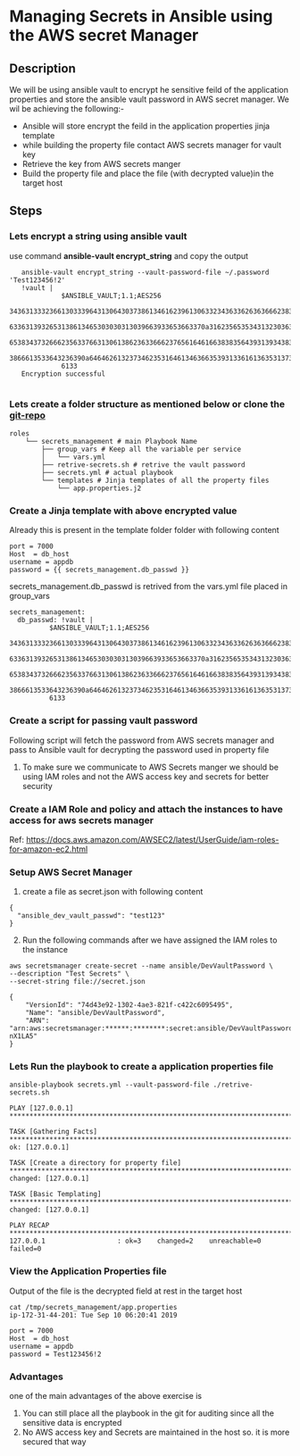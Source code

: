 # Managing Secrets in Ansible using the AWS secret Manager

## Description
We will be using ansible vault to encrypt he sensitive feild of the application properties
and store the ansible vault password in AWS secret manager. 
  We wil be achieving the following:-
  
  * Ansible will store encrypt the feild in the application properties jinja template
  * while building the property file contact AWS secrets manager for vault key
  * Retrieve the key from AWS secrets manger
  * Build the property file and place the file (with decrypted value)in the target host
  
 ## Steps
 
 ### Lets encrypt a string using ansible vault
 use command  **ansible-vault encrypt_string** and copy the output
```
   ansible-vault encrypt_string --vault-password-file ~/.password 'Test123456!2'
   !vault |
             $ANSIBLE_VAULT;1.1;AES256
             34363133323661303339643130643037386134616239613063323436336263636662383533633337
             6336313932653138613465303030313039663933653663370a316235653534313230363139626332
             65383437326662356337663130613862363366623765616461663838356439313934383261366662
             3866613533643236390a646462613237346235316461346366353931336161363531373532633832
             6133
   Encryption successful
   
```

### Lets create a folder structure as mentioned below or clone the [git-repo](https://github.com/dbiswas1/ansible.git )

```
roles
    └── secrets_management # main Playbook Name
        ├── group_vars # Keep all the variable per service
        │   └── vars.yml
        ├── retrive-secrets.sh # retrive the vault password
        ├── secrets.yml # actual playbook
        └── templates # Jinja templates of all the property files
            └── app.properties.j2
```

### Create a Jinja template with above encrypted value

Already this is present in the template folder folder with following content

```
port = 7000
Host  = db_host
username = appdb
password = {{ secrets_management.db_passwd }}
```

secrets_management.db_passwd is retrived from the vars.yml file placed in group_vars

```
secrets_management:
  db_passwd: !vault |
          $ANSIBLE_VAULT;1.1;AES256
          34363133323661303339643130643037386134616239613063323436336263636662383533633337
          6336313932653138613465303030313039663933653663370a316235653534313230363139626332
          65383437326662356337663130613862363366623765616461663838356439313934383261366662
          3866613533643236390a646462613237346235316461346366353931336161363531373532633832
          6133
```

### Create a script for passing vault password
Following script will fetch the password from AWS secrets manager and pass to Ansible vault for
decrypting the password used in property file

1) To make sure we communicate to AWS Secrets manger we should be using IAM roles 
and not the AWS access key and secrets for better security

### Create a IAM Role and policy and attach the instances to have access for aws secrets manager

Ref: https://docs.aws.amazon.com/AWSEC2/latest/UserGuide/iam-roles-for-amazon-ec2.html

### Setup AWS Secret Manager
1) create a file as secret.json with following content

```
{
  "ansible_dev_vault_passwd": "test123"
}
```

2) Run the following commands after we have assigned the IAM roles to the instance 

```
aws secretsmanager create-secret --name ansible/DevVaultPassword \
--description "Test Secrets" \
--secret-string file://secret.json

{
    "VersionId": "74d43e92-1302-4ae3-821f-c422c6095495",
    "Name": "ansible/DevVaultPassword",
    "ARN": "arn:aws:secretsmanager:******:********:secret:ansible/DevVaultPassword-nX1LA5"
}
```

### Lets Run the playbook to create a application properties file

```
ansible-playbook secrets.yml --vault-password-file ./retrive-secrets.sh

PLAY [127.0.0.1] ***************************************************************************************************************************************************************************************************************************

TASK [Gathering Facts] *********************************************************************************************************************************************************************************************************************
ok: [127.0.0.1]

TASK [Create a directory for property file] ************************************************************************************************************************************************************************************************
changed: [127.0.0.1]

TASK [Basic Templating] ********************************************************************************************************************************************************************************************************************
changed: [127.0.0.1]

PLAY RECAP *********************************************************************************************************************************************************************************************************************************
127.0.0.1                  : ok=3    changed=2    unreachable=0    failed=0

```

### View the Application Properties file

Output of the file is the decrypted field at rest in the target host

```
cat /tmp/secrets_management/app.properties                                                                                                                                            ip-172-31-44-201: Tue Sep 10 06:20:41 2019

port = 7000
Host  = db_host
username = appdb
password = Test123456!2
```

### Advantages
one of the main advantages of the above exercise is
1) You can still place all the playbook in the git for auditing since all the sensitive data is encrypted
2) No AWS access key and Secrets are maintained in the host so. it is more secured that way